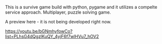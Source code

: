 This is a survive game build with python, pygame and it utilizes a compelte service approach.
Multiplayer, puzzle solving game. 

A preview here - it is not being developed right now.

https://youtu.be/bGNmhyfowCo?list=PLhsG4dQgzlKuQY_4yjF6f7wlHVu7_hOV2
